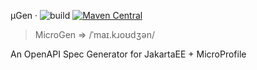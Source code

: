μGen
&middot;
![build](https://action-badges.now.sh/cchacin/MicroGen?action=maven)
[![Maven Central](https://maven-badges.herokuapp.com/maven-central/io.microgen/MicroGen/badge.svg)](https://maven-badges.herokuapp.com/maven-central/io.microgen/MicroGen)
> MicroGen => /ˈmaɪ.kɹoʊdʒən/

An OpenAPI Spec Generator for JakartaEE + MicroProfile